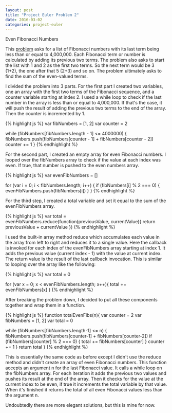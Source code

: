 ```yaml
---
layout: post
title: "Project Euler Problem 2"
date: 2016-03-02
categories: project-euler
---
```


Even Fibonacci Numbers

This [problem](https://projecteuler.net/problem=2) asks for a list of Fibonacci numbers with its last term being less than or equal to 4,000,000. Each Fibonacci term or number is calculated by adding its previous two terms. The problem also asks to start the list with 1 and 2 as the first two terms. So the next term would be 3 (1+2), the one after that 5 (2+3) and so on. The problem ultimately asks to find the sum of the even-valued terms.

I divided the problem into 3 parts. For the first part I created two variables, one an array with the first two terms of the Fibonacci sequence, and a counter variable starting at index 2. I used a while loop to check if the last number in the array is less than or equal to 4,000,000. If that's the case, it will push the result of adding the previous two terms to the end of the array. Then the counter is incremented by 1.

{% highlight js %}
var fibNumbers = [1, 2]
var counter = 2

while (fibNumbers[fibNumbers.length - 1] <= 4000000) {
  fibNumbers.push(fibNumbers[counter - 1] + fibNumbers[counter - 2])
  counter += 1
}
{% endhighlight %}

For the second part, I created an empty array for even Fibonacci numbers. I looped over the fibNumbers array to check if the value at each index was even. If true, that number is pushed to the even numbers array.

{% highlight js %}
var evenFibNumbers = []

for (var i = 0; i < fibNumbers.length; i++) {
  if (fibNumbers[i] % 2 === 0) {
    evenFibNumbers.push(fibNumbers[i])
  }
}
{% endhighlight %}

For the third step, I created a total variable and set it equal to the sum of the evenFibNumbers array.

{% highlight js %}
var total = evenFibNumbers.reduce(function(previousValue, currentValue){
  return previousValue + currentValue
})
{% endhighlight %}

I used the built-in array method reduce which accumulates each value in the array from left to right and reduces it to a single value. Here the callback is invoked for each index of the evenFibNumbers array starting at index 1. It adds the previous value (current index - 1) with the value at current index. The return value is the result of the last callback invocation. This is similar to looping over the array like the following:

{% highlight js %}
var total = 0

for (var x = 0; x < evenFibNumbers.length; x++){
  total += evenFibNumbers[x]
}
{% endhighlight %}

After breaking the problem down, I decided to put all these components together and wrap them in a function.

{% highlight js %}
function totalEvenFibs(n){
  var counter = 2
  var fibNumbers = [1, 2]
  var total = 0


  while (fibNumbers[fibNumbers.length-1] <= n) {
    fibNumbers.push(fibNumbers[counter-1] + fibNumbers[counter-2])
    if (fibNumbers[counter] % 2 === 0) {
      total += fibNumbers[counter]
    }
    counter += 1
  }
  return total
}
{% endhighlight %}

This is essentially the same code as before except I didn't use the reduce method and didn't create an array of even Fibonacci numbers. This function accepts an argument n for the last Fibonacci value. It calls a while loop on the fibNumbers array. For each iteration it adds the previous two values and pushes its result at the end of the array. Then it checks for the value at the current index to be even, if true it increments the total variable by that value. When it's finished it returns the total of all even Fibonacci values less than the argument n.

Undoubtedly there are more elegant solutions, but this is mine for now.
